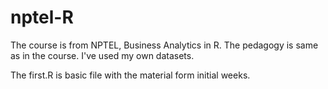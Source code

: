 # nptel-R
The course is from NPTEL, Business Analytics in R. The pedagogy is same as in the course. I've used my own datasets.

The first.R is  basic file with the material form initial weeks.
